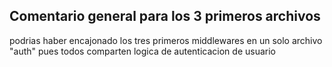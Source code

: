 ## Comentario general para los 3 primeros archivos

podrias haber encajonado los tres primeros middlewares en un solo archivo "auth" pues
todos comparten logica de autenticacion de usuario